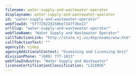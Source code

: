 ```yaml
---
filename: water-supply-and-wastewater-operator
displayname: water-supply-and-wastewater-operator
id: "water-supply-and-wastewater-operator"
webflowId: "5f7729228150be7347f3be22"
urlSlug: "water-supply-and-wastewater-operator"
webflowName: "Water Supply and Wastewater Operator"
callToActionLink: "http://state.nj.us/dep/exams/wsw.htm"
callToActionText: ""
agencyId: njdep
agencyAdditionalContext: "Examining and Licensing Unit"
divisionPhone: "(609) 777-1013"
webflowIndustry: "Water Supply and Wastewater"
licenseCertificationClassification: "LICENSE"
---
```

